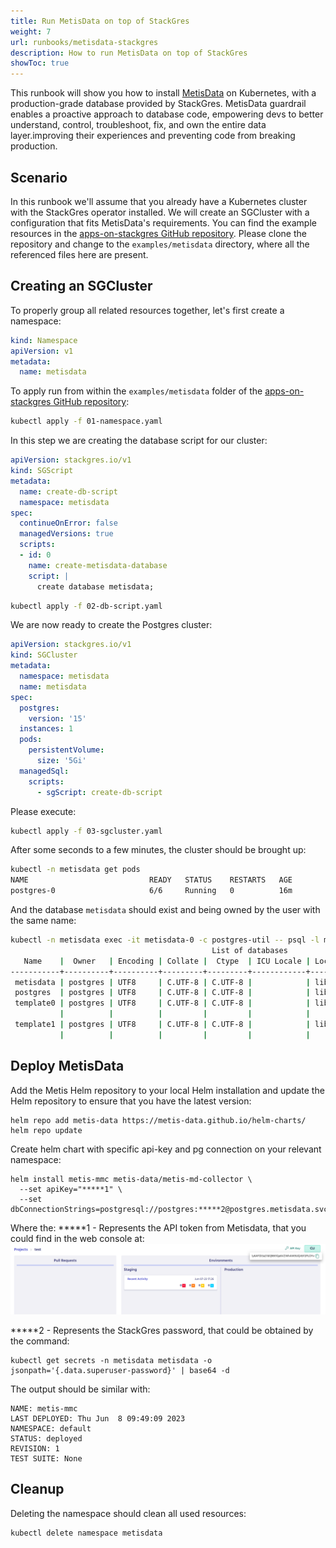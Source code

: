 ```yaml
---
title: Run MetisData on top of StackGres
weight: 7
url: runbooks/metisdata-stackgres
description: How to run MetisData on top of StackGres
showToc: true
---
```


This runbook will show you how to install [MetisData](https://metisdata.io/) on Kubernetes, with a production-grade database provided by StackGres. MetisData  guardrail enables a proactive approach to database code, empowering devs to better understand, control, troubleshoot, fix, and own the entire data layer.improving their experiences and preventing code from breaking production.


## Scenario

In this runbook we'll assume that you already have a Kubernetes cluster with the StackGres operator installed.
We will create an SGCluster with a configuration that fits MetisData's requirements. 
You can find the example resources in the [apps-on-stackgres GitHub repository](https://github.com/ongres/apps-on-stackgres/tree/main/examples/metisdata). Please clone the repository and change to the `examples/metisdata` directory, where all the referenced files here are present.


## Creating an SGCluster

To properly group all related resources together, let's first create a namespace:

```yaml
kind: Namespace
apiVersion: v1
metadata:
  name: metisdata
```

To apply run from within the `examples/metisdata` folder of the [apps-on-stackgres GitHub repository](https://github.com/ongres/apps-on-stackgres/tree/main/examples/metisdata):

```sh
kubectl apply -f 01-namespace.yaml
```


In this step we are creating the database script for our cluster:

```yaml
apiVersion: stackgres.io/v1
kind: SGScript
metadata:
  name: create-db-script
  namespace: metisdata
spec:
  continueOnError: false
  managedVersions: true
  scripts:
  - id: 0
    name: create-metisdata-database
    script: |
      create database metisdata;
```

```sh
kubectl apply -f 02-db-script.yaml
```

We are now ready to create the Postgres cluster:

```yaml
apiVersion: stackgres.io/v1
kind: SGCluster
metadata:
  namespace: metisdata
  name: metisdata
spec:
  postgres:
    version: '15'
  instances: 1
  pods:
    persistentVolume:
      size: '5Gi'
  managedSql:
    scripts:
      - sgScript: create-db-script
```

Please execute:

```sh
kubectl apply -f 03-sgcluster.yaml
```

After some seconds to a few minutes, the cluster should be brought up:

```sh
kubectl -n metisdata get pods
NAME                           READY   STATUS    RESTARTS   AGE
postgres-0                     6/6     Running   0          16m
```





And the database `metisdata` should exist and being owned by the user with the same name:

```sh
kubectl -n metisdata exec -it metisdata-0 -c postgres-util -- psql -l metisdata
                                             List of databases
   Name    |  Owner   | Encoding | Collate |  Ctype  | ICU Locale | Locale Provider |   Access privileges   
-----------+----------+----------+---------+---------+------------+-----------------+-----------------------
 metisdata | postgres | UTF8     | C.UTF-8 | C.UTF-8 |            | libc            | 
 postgres  | postgres | UTF8     | C.UTF-8 | C.UTF-8 |            | libc            | 
 template0 | postgres | UTF8     | C.UTF-8 | C.UTF-8 |            | libc            | =c/postgres          +
           |          |          |         |         |            |                 | postgres=CTc/postgres
 template1 | postgres | UTF8     | C.UTF-8 | C.UTF-8 |            | libc            | =c/postgres          +
           |          |          |         |         |            |                 | postgres=CTc/postgres
```


## Deploy MetisData

Add the Metis Helm repository to your local Helm installation and update the Helm repository to ensure that you have the latest version:

```
helm repo add metis-data https://metis-data.github.io/helm-charts/
helm repo update
```

Create helm chart with specific api-key and pg connection on your relevant namespace:

```
helm install metis-mmc metis-data/metis-md-collector \
  --set apiKey="*****1" \
  --set dbConnectionStrings=postgresql://postgres:*****2@postgres.metisdata.svc:5432/postgres;
```

Where the:
*****1 - Represents the API token from Metisdata, that you could find in the web console at:
![Metisdata-API](metisdata-api.png)


*****2 - Represents the StackGres password, that could be obtained by the command: 
```
kubectl get secrets -n metisdata metisdata -o jsonpath='{.data.superuser-password}' | base64 -d
```


The output should be similar with:

```
NAME: metis-mmc
LAST DEPLOYED: Thu Jun  8 09:49:09 2023
NAMESPACE: default
STATUS: deployed
REVISION: 1
TEST SUITE: None
```


## Cleanup

Deleting the namespace should clean all used resources:

```sh
kubectl delete namespace metisdata
```
